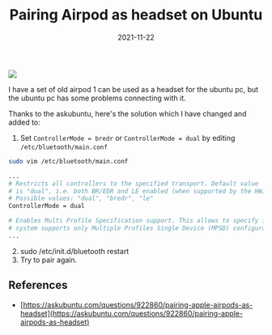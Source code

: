 ﻿---
title: "Pairing Airpod as headset on Ubuntu"
date: 2021-11-22
sidebar: 'auto'
tags:
 - Ubuntu
 - Linux
categories:
 - Tech
publish: True
meta:
  - property: og:description
    content: I have a set of old airpod 1 can be used as a headset for the ubuntu pc, but the...
  - property: og:image
    content: https://i.imgur.com/peKvKWI.jpg
---

![](https://i.imgur.com/peKvKWI.jpg)

I have a set of old airpod 1 can be used as a headset for the ubuntu pc, but the ubuntu pc has some problems connecting with it.

Thanks to the askubuntu, here's the solution which I have changed and added to:

1. Set `ControllerMode = bredr` or `ControllerMode = dual` by editing `/etc/bluetooth/main.conf `
``` bash
sudo vim /etc/bluetooth/main.conf

...
# Restricts all controllers to the specified transport. Default value
# is "dual", i.e. both BR/EDR and LE enabled (when supported by the HW).
# Possible values: "dual", "bredr", "le"
ControllerMode = dual

# Enables Multi Profile Specification support. This allows to specify if
# system supports only Multiple Profiles Single Device (MPSD) configuration
...
```
2. sudo /etc/init.d/bluetooth restart
3. Try to pair again.

## References
- [https://askubuntu.com/questions/922860/pairing-apple-airpods-as-headset](https://askubuntu.com/questions/922860/pairing-apple-airpods-as-headset)
